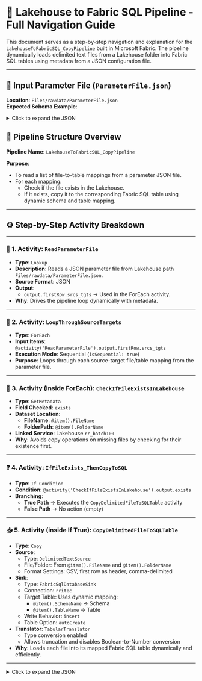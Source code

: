 # 🧪 Lakehouse to Fabric SQL Pipeline - Full Navigation Guide

This document serves as a step-by-step navigation and explanation for the `LakehouseToFabricSQL_CopyPipeline` built in Microsoft Fabric. The pipeline dynamically loads delimited text files from a Lakehouse folder into Fabric SQL tables using metadata from a JSON configuration file.

---

## 📁 Input Parameter File (`ParameterFile.json`)

**Location**: `Files/rawdata/ParameterFile.json`  
**Expected Schema Example**:
<details>
<summary>Click to expand the JSON</summary>
``` json
{
  "srcs_tgts": [
    {
      "FolderName": "ap",
      "FileName": "emp.csv",
      "SchemaName": "ap",
      "TableName": "tgt_emp"
    },
    {
      "FolderName": "ar",
      "FileName": "dept.csv",
      "SchemaName": "ar",
      "TableName": "tgt_dept"
    }
  ]
}
</details>

## 🔁 Pipeline Structure Overview

**Pipeline Name**: `LakehouseToFabricSQL_CopyPipeline`

**Purpose**:  
- To read a list of file-to-table mappings from a parameter JSON file.  
- For each mapping:
  - Check if the file exists in the Lakehouse.
  - If it exists, copy it to the corresponding Fabric SQL table using dynamic schema and table mapping.

---

## ⚙️ Step-by-Step Activity Breakdown

---

### 🧩 1. Activity: `ReadParameterFile`
- **Type**: `Lookup`
- **Description**: Reads a JSON parameter file from Lakehouse path `Files/rawdata/ParameterFile.json`.
- **Source Format**: JSON
- **Output**:  
  - `output.firstRow.srcs_tgts` → Used in the ForEach activity.
- **Why**: Drives the pipeline loop dynamically with metadata.

---

### 🔁 2. Activity: `LoopThroughSourceTargets`
- **Type**: `ForEach`
- **Input Items**: `@activity('ReadParameterFile').output.firstRow.srcs_tgts`
- **Execution Mode**: Sequential (`isSequential: true`)
- **Purpose**: Loops through each source-target file/table mapping from the parameter file.

---

### 📁 3. Activity (inside ForEach): `CheckIfFileExistsInLakehouse`
- **Type**: `GetMetadata`
- **Field Checked**: `exists`
- **Dataset Location**:
  - **FileName**: `@item().FileName`
  - **FolderPath**: `@item().FolderName`
- **Linked Service**: Lakehouse `rr_batch100`
- **Why**: Avoids copy operations on missing files by checking for their existence first.

---

### ❓ 4. Activity: `IfFileExists_ThenCopyToSQL`
- **Type**: `If Condition`
- **Condition**: `@activity('CheckIfFileExistsInLakehouse').output.exists`
- **Branching**:
  - **True Path** → Executes the `CopyDelimitedFileToSQLTable` activity
  - **False Path** → No action (empty)

---

### 📥 5. Activity (inside If True): `CopyDelimitedFileToSQLTable`
- **Type**: `Copy`
- **Source**:
  - Type: `DelimitedTextSource`
  - File/Folder: From `@item().FileName` and `@item().FolderName`
  - Format Settings: CSV, first row as header, comma-delimited
- **Sink**:
  - Type: `FabricSqlDatabaseSink`
  - Connection: `rritec`
  - Target Table: Uses dynamic mapping:
    - `@item().SchemaName` → Schema
    - `@item().TableName` → Table
  - Write Behavior: `insert`
  - Table Option: `autoCreate`
- **Translator**: `TabularTranslator`
  - Type conversion enabled
  - Allows truncation and disables Boolean-to-Number conversion
- **Why**: Loads each file into its mapped Fabric SQL table dynamically and efficiently.

---

<details>
<summary>Click to expand the JSON</summary>

``` json
{
    "name": "LakehouseToFabricSQL_CopyPipeline",
    "objectId": "aba96568-d08d-43a6-8ab3-b7cc0678e87e",
    "properties": {
        "activities": [
            {
                "name": "LoopThroughSourceTargets",
                "type": "ForEach",
                "dependsOn": [
                    {
                        "activity": "ReadParameterFile",
                        "dependencyConditions": [
                            "Succeeded"
                        ]
                    }
                ],
                "typeProperties": {
                    "items": {
                        "value": "@activity('ReadParameterFile').output.firstRow.srcs_tgts",
                        "type": "Expression"
                    },
                    "isSequential": true,
                    "activities": [
                        {
                            "name": "CheckIfFileExistsInLakehouse",
                            "type": "GetMetadata",
                            "dependsOn": [],
                            "policy": {
                                "timeout": "0.12:00:00",
                                "retry": 0,
                                "retryIntervalInSeconds": 30,
                                "secureOutput": false,
                                "secureInput": false
                            },
                            "typeProperties": {
                                "fieldList": [
                                    "exists"
                                ],
                                "datasetSettings": {
                                    "annotations": [],
                                    "linkedService": {
                                        "name": "rr_batch100",
                                        "properties": {
                                            "annotations": [],
                                            "type": "Lakehouse",
                                            "typeProperties": {
                                                "workspaceId": "55732739-60eb-445b-94c4-65725b7190fa",
                                                "artifactId": "dd9dd813-0f22-446d-9621-dfd670945ea5",
                                                "rootFolder": "Files"
                                            }
                                        }
                                    },
                                    "type": "DelimitedText",
                                    "typeProperties": {
                                        "location": {
                                            "type": "LakehouseLocation",
                                            "fileName": {
                                                "value": "@item().FileName",
                                                "type": "Expression"
                                            },
                                            "folderPath": {
                                                "value": "@item().FolderName",
                                                "type": "Expression"
                                            }
                                        },
                                        "columnDelimiter": ",",
                                        "escapeChar": "\\",
                                        "firstRowAsHeader": true,
                                        "quoteChar": "\""
                                    },
                                    "schema": []
                                },
                                "storeSettings": {
                                    "type": "LakehouseReadSettings",
                                    "recursive": true,
                                    "enablePartitionDiscovery": false
                                },
                                "formatSettings": {
                                    "type": "DelimitedTextReadSettings"
                                }
                            }
                        },
                        {
                            "name": "IfFileExists_ThenCopyToSQL",
                            "type": "IfCondition",
                            "dependsOn": [
                                {
                                    "activity": "CheckIfFileExistsInLakehouse",
                                    "dependencyConditions": [
                                        "Succeeded"
                                    ]
                                }
                            ],
                            "typeProperties": {
                                "expression": {
                                    "value": "@activity('CheckIfFileExistsInLakehouse').output.exists",
                                    "type": "Expression"
                                },
                                "ifFalseActivities": [],
                                "ifTrueActivities": [
                                    {
                                        "name": "CopyDelimitedFileToSQLTable",
                                        "type": "Copy",
                                        "dependsOn": [],
                                        "policy": {
                                            "timeout": "0.12:00:00",
                                            "retry": 0,
                                            "retryIntervalInSeconds": 30,
                                            "secureOutput": false,
                                            "secureInput": false
                                        },
                                        "typeProperties": {
                                            "source": {
                                                "type": "DelimitedTextSource",
                                                "storeSettings": {
                                                    "type": "LakehouseReadSettings",
                                                    "recursive": true,
                                                    "enablePartitionDiscovery": false
                                                },
                                                "formatSettings": {
                                                    "type": "DelimitedTextReadSettings"
                                                },
                                                "datasetSettings": {
                                                    "annotations": [],
                                                    "linkedService": {
                                                        "name": "rr_batch100",
                                                        "properties": {
                                                            "annotations": [],
                                                            "type": "Lakehouse",
                                                            "typeProperties": {
                                                                "workspaceId": "55732739-60eb-445b-94c4-65725b7190fa",
                                                                "artifactId": "dd9dd813-0f22-446d-9621-dfd670945ea5",
                                                                "rootFolder": "Files"
                                                            }
                                                        }
                                                    },
                                                    "type": "DelimitedText",
                                                    "typeProperties": {
                                                        "location": {
                                                            "type": "LakehouseLocation",
                                                            "fileName": {
                                                                "value": "@item().FileName",
                                                                "type": "Expression"
                                                            },
                                                            "folderPath": {
                                                                "value": "@item().FolderName",
                                                                "type": "Expression"
                                                            }
                                                        },
                                                        "columnDelimiter": ",",
                                                        "escapeChar": "\\",
                                                        "firstRowAsHeader": true,
                                                        "quoteChar": "\""
                                                    },
                                                    "schema": []
                                                }
                                            },
                                            "sink": {
                                                "type": "FabricSqlDatabaseSink",
                                                "writeBehavior": "insert",
                                                "sqlWriterUseTableLock": false,
                                                "tableOption": "autoCreate",
                                                "datasetSettings": {
                                                    "annotations": [],
                                                    "connectionSettings": {
                                                        "name": "rritec",
                                                        "properties": {
                                                            "annotations": [],
                                                            "type": "FabricSqlDatabase",
                                                            "typeProperties": {
                                                                "workspaceId": "55732739-60eb-445b-94c4-65725b7190fa",
                                                                "artifactId": "31237005-4d13-4afe-8ff3-42834149ecd7"
                                                            },
                                                            "externalReferences": {
                                                                "connection": "cb146f64-f5ee-47c5-9a70-8bada1b07ac1"
                                                            }
                                                        }
                                                    },
                                                    "type": "FabricSqlDatabaseTable",
                                                    "schema": [],
                                                    "typeProperties": {
                                                        "schema": {
                                                            "value": "@item().SchemaName",
                                                            "type": "Expression"
                                                        },
                                                        "table": {
                                                            "value": "@item().TableName",
                                                            "type": "Expression"
                                                        }
                                                    }
                                                }
                                            },
                                            "enableStaging": false,
                                            "translator": {
                                                "type": "TabularTranslator",
                                                "typeConversion": true,
                                                "typeConversionSettings": {
                                                    "allowDataTruncation": true,
                                                    "treatBooleanAsNumber": false
                                                }
                                            }
                                        }
                                    }
                                ]
                            }
                        }
                    ]
                }
            },
            {
                "name": "ReadParameterFile",
                "type": "Lookup",
                "dependsOn": [],
                "policy": {
                    "timeout": "0.12:00:00",
                    "retry": 0,
                    "retryIntervalInSeconds": 30,
                    "secureOutput": false,
                    "secureInput": false
                },
                "typeProperties": {
                    "source": {
                        "type": "JsonSource",
                        "storeSettings": {
                            "type": "LakehouseReadSettings",
                            "recursive": true,
                            "enablePartitionDiscovery": false
                        },
                        "formatSettings": {
                            "type": "JsonReadSettings"
                        }
                    },
                    "datasetSettings": {
                        "annotations": [],
                        "linkedService": {
                            "name": "rr_batch100",
                            "properties": {
                                "annotations": [],
                                "type": "Lakehouse",
                                "typeProperties": {
                                    "workspaceId": "55732739-60eb-445b-94c4-65725b7190fa",
                                    "artifactId": "dd9dd813-0f22-446d-9621-dfd670945ea5",
                                    "rootFolder": "Files"
                                }
                            }
                        },
                        "type": "Json",
                        "typeProperties": {
                            "location": {
                                "type": "LakehouseLocation",
                                "fileName": "ParameterFile.json",
                                "folderPath": "rawdata"
                            }
                        },
                        "schema": {}
                    }
                }
            }
        ],
        "lastModifiedByObjectId": "07dffa9c-d10a-43aa-a4dc-89568542f3c3",
        "lastPublishTime": "2025-04-13T15:57:45Z"
    }
}
```


